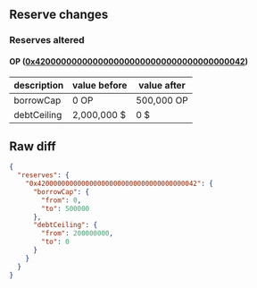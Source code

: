 ## Reserve changes

### Reserves altered

#### OP ([0x4200000000000000000000000000000000000042](https://optimistic.etherscan.io/address/0x4200000000000000000000000000000000000042))

| description | value before | value after |
| --- | --- | --- |
| borrowCap | 0 OP | 500,000 OP |
| debtCeiling | 2,000,000 $ | 0 $ |


## Raw diff

```json
{
  "reserves": {
    "0x4200000000000000000000000000000000000042": {
      "borrowCap": {
        "from": 0,
        "to": 500000
      },
      "debtCeiling": {
        "from": 200000000,
        "to": 0
      }
    }
  }
}
```